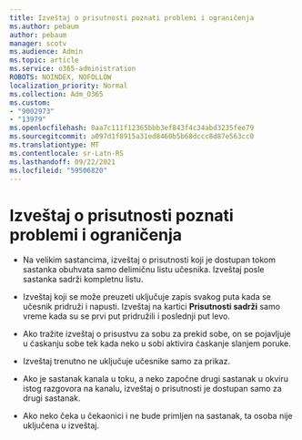 ```yaml
---
title: Izveštaj o prisutnosti poznati problemi i ograničenja
ms.author: pebaum
author: pebaum
manager: scotv
ms.audience: Admin
ms.topic: article
ms.service: o365-administration
ROBOTS: NOINDEX, NOFOLLOW
localization_priority: Normal
ms.collection: Adm_O365
ms.custom:
- "9002973"
- "13979"
ms.openlocfilehash: 0aa7c111f12365bbb3ef843f4c34abd3235fee79
ms.sourcegitcommit: a097d1f8915a31ed8460b5b68dccc8d87e563cc0
ms.translationtype: MT
ms.contentlocale: sr-Latn-RS
ms.lasthandoff: 09/22/2021
ms.locfileid: "59506820"
---
```

# <a name="attendance-report-known-issues-and-limitations"></a>Izveštaj o prisutnosti poznati problemi i ograničenja

- Na velikim sastancima, izveštaj o prisutnosti koji je dostupan tokom sastanka obuhvata samo delimičnu listu učesnika. Izveštaj posle sastanka sadrži kompletnu listu. 

- Izveštaj koji se može preuzeti uključuje zapis svakog puta kada se učesnik pridruži i napusti. Izveštaj na kartici **Prisutnosti sadrži** samo vreme kada su se prvi put pridružili i poslednji put levo.

- Ako tražite izveštaj o prisustvu za sobu za prekid sobe, on se pojavljuje u ćaskanju sobe tek kada neko u sobi aktivira ćaskanje slanjem poruke.

- Izveštaj trenutno ne uključuje učesnike samo za prikaz.

- Ako je sastanak kanala u toku, a neko započne drugi sastanak u okviru istog razgovora na kanalu, izveštaj o prisutnosti je dostupan samo za drugi sastanak.

- Ako neko čeka u čekaonici i ne bude primljen na sastanak, ta osoba nije uključena u izveštaj.